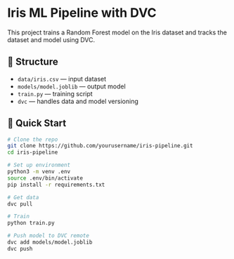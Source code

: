 # Iris ML Pipeline with DVC

This project trains a Random Forest model on the Iris dataset and tracks the dataset and model using DVC.

## 📁 Structure

- `data/iris.csv` — input dataset
- `models/model.joblib` — output model
- `train.py` — training script
- `dvc` — handles data and model versioning

## 🚀 Quick Start

```bash
# Clone the repo
git clone https://github.com/yourusername/iris-pipeline.git
cd iris-pipeline

# Set up environment
python3 -m venv .env
source .env/bin/activate
pip install -r requirements.txt

# Get data
dvc pull

# Train
python train.py

# Push model to DVC remote
dvc add models/model.joblib
dvc push
